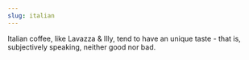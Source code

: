 ```yaml
---
slug: italian
---
```


Italian coffee, like Lavazza & Illy, tend to have an unique taste - that is, subjectively speaking, neither good nor bad.